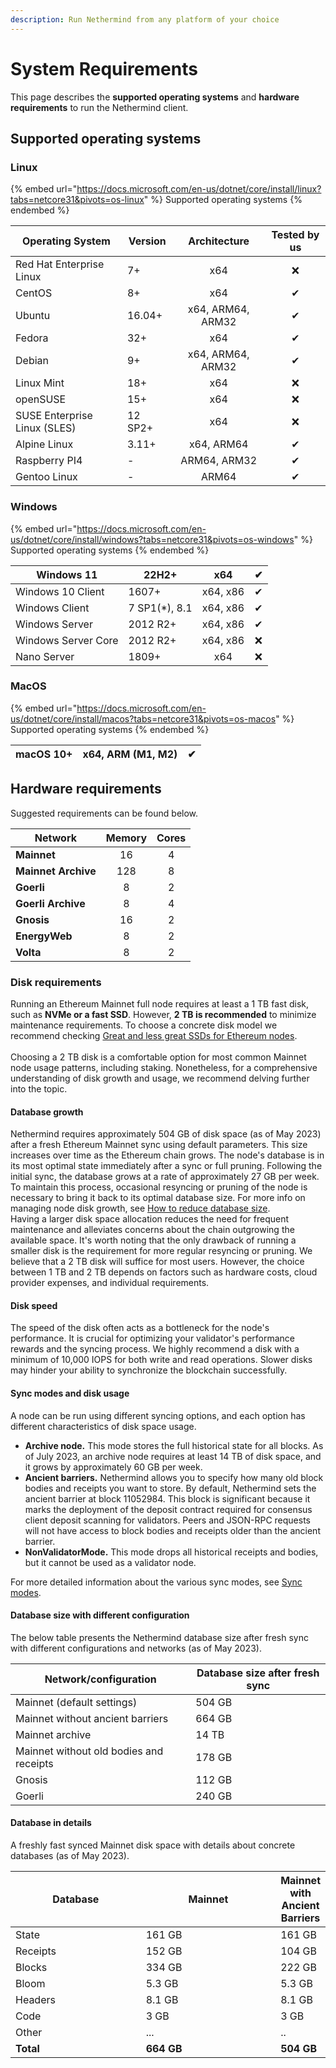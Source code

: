 ```yaml
---
description: Run Nethermind from any platform of your choice
---
```


# System Requirements

This page describes the **supported operating systems** and **hardware requirements** to run the Nethermind client.&#x20;

## Supported operating systems

### Linux

{% embed url="https://docs.microsoft.com/en-us/dotnet/core/install/linux?tabs=netcore31&pivots=os-linux" %}
Supported operating systems
{% endembed %}

| Operating System             | Version |    Architecture   | Tested by us |
| ---------------------------- | ------- | :---------------: | :----------: |
| Red Hat Enterprise Linux     | 7+      |        x64        |       ❌      |
| CentOS                       | 8+      |        x64        |       ✔      |
| Ubuntu                       | 16.04+  | x64, ARM64, ARM32 |       ✔      |
| Fedora                       | 32+     |        x64        |       ✔      |
| Debian                       | 9+      | x64, ARM64, ARM32 |       ✔      |
| Linux Mint                   | 18+     |        x64        |       ❌      |
| openSUSE                     | 15+     |        x64        |       ❌      |
| SUSE Enterprise Linux (SLES) | 12 SP2+ |        x64        |       ❌      |
| Alpine Linux                 | 3.11+   |     x64, ARM64    |       ✔      |
| Raspberry PI4                | -       |    ARM64, ARM32   |       ✔      |
| Gentoo Linux                 | -       |       ARM64       |       ✔      |

### Windows

{% embed url="https://docs.microsoft.com/en-us/dotnet/core/install/windows?tabs=netcore31&pivots=os-windows" %}
Supported operating systems
{% endembed %}

| Windows 11          | 22H2+          |    x64   |  ✔  |
| ------------------- | -------------- | :------: | :-: |
| Windows 10 Client   | 1607+          | x64, x86 |  ✔  |
| Windows Client      | 7 SP1(\*), 8.1 | x64, x86 |  ✔  |
| Windows Server      | 2012 R2+       | x64, x86 |  ✔  |
| Windows Server Core | 2012 R2+       | x64, x86 |  ❌  |
| Nano Server         | 1809+          |    x64   |  ❌  |

### MacOS

{% embed url="https://docs.microsoft.com/en-us/dotnet/core/install/macos?tabs=netcore31&pivots=os-macos" %}
Supported operating systems
{% endembed %}

| macOS 10+ | x64, ARM (M1, M2) |  ✔  |
| --------- | :---------------: | :-: |

## Hardware requirements

Suggested requirements can be found below.

| Network             | Memory | Cores |
| ------------------- | :----: | :---: |
| **Mainnet**         |   16   |   4   |
| **Mainnet Archive** |   128  |   8   |
| **Goerli**          |    8   |   2   |
| **Goerli Archive**  |    8   |   4   |
| **Gnosis**          |   16   |   2   |
| **EnergyWeb**       |    8   |   2   |
| **Volta**           |    8   |   2   |

### Disk requirements

Running an Ethereum Mainnet full node requires at least a 1 TB fast disk, such as **NVMe or a fast SSD**. However, **2 TB is recommended** to minimize maintenance requirements. To choose a concrete disk model we recommend checking [Great and less great SSDs for Ethereum nodes](https://gist.github.com/yorickdowne/f3a3e79a573bf35767cd002cc977b038#the-good).\
\
Choosing a 2 TB disk is a comfortable option for most common Mainnet node usage patterns, including staking. Nonetheless, for a comprehensive understanding of disk growth and usage, we recommend delving further into the topic.

#### Database growth

Nethermind requires approximately 504 GB of disk space (as of May 2023) after a fresh Ethereum Mainnet sync using default parameters. This size increases over time as the Ethereum chain grows. The node's database is in its most optimal state immediately after a sync or full pruning. Following the initial sync, the database grows at a rate of approximately 27 GB per week. To maintain this process, occasional resyncing or pruning of the node is necessary to bring it back to its optimal database size. For more info on managing node disk growth, see [How to reduce database size](https://docs.nethermind.io/nethermind/guides-and-helpers/how-to-reduce-database-size). \
Having a larger disk space allocation reduces the need for frequent maintenance and alleviates concerns about the chain outgrowing the available space. It's worth noting that the only drawback of running a smaller disk is the requirement for more regular resyncing or pruning. We believe that a 2 TB disk will suffice for most users. However, the choice between 1 TB and 2 TB depends on factors such as hardware costs, cloud provider expenses, and individual requirements.

#### Disk speed

The speed of the disk often acts as a bottleneck for the node's performance. It is crucial for optimizing your validator's performance rewards and the syncing process. We highly recommend a disk with a minimum of 10,000 IOPS for both write and read operations. Slower disks may hinder your ability to synchronize the blockchain successfully.

#### Sync modes and disk usage

A node can be run using different syncing options, and each option has different characteristics of disk space usage.

* **Archive node.** This mode stores the full historical state for all blocks. As of July 2023, an archive node requires at least 14 TB of disk space, and it grows by approximately 60 GB per week.&#x20;
* **Ancient barriers.** Nethermind allows you to specify how many old block bodies and receipts you want to store. By default, Nethermind sets the ancient barrier at block 11052984. This block is significant because it marks the deployment of the deposit contract required for consensus client deposit scanning for validators. Peers and JSON-RPC requests will not have access to block bodies and receipts older than the ancient barrier.
* **NonValidatorMode.** This mode drops all historical receipts and bodies, but it cannot be used as a validator node.

For more detailed information about the various sync modes, see [Sync modes](https://docs.nethermind.io/nethermind/ethereum-client/sync-modes).

#### Database size with different configuration

The below table presents the Nethermind database size after fresh sync with different configurations and networks (as of May 2023).

| Network/configuration                   | Database size after fresh sync |
| --------------------------------------- | ------------------------------ |
| Mainnet (default settings)              | 504 GB                         |
| Mainnet without ancient barriers        | 664 GB                         |
| Mainnet archive                         | 14 TB                          |
| Mainnet without old bodies and receipts | 178 GB                         |
| Gnosis                                  | 112 GB                         |
| Goerli                                  | 240 GB                         |

#### Database in details

A freshly fast synced Mainnet disk space with details about concrete databases (as of May 2023).

<table><thead><tr><th width="238">Database</th><th width="251.33333333333331">Mainnet</th><th>Mainnet with Ancient Barriers</th></tr></thead><tbody><tr><td>State</td><td>161 GB</td><td>161 GB</td></tr><tr><td>Receipts</td><td>152 GB</td><td>104 GB</td></tr><tr><td>Blocks</td><td>334 GB</td><td>222 GB</td></tr><tr><td>Bloom</td><td>5.3 GB</td><td>5.3 GB</td></tr><tr><td>Headers</td><td>8.1 GB</td><td>8.1 GB</td></tr><tr><td>Code</td><td>3 GB</td><td>3 GB</td></tr><tr><td>Other</td><td>...</td><td>..</td></tr><tr><td><strong>Total</strong></td><td><strong>664 GB</strong></td><td><strong>504 GB</strong></td></tr></tbody></table>

